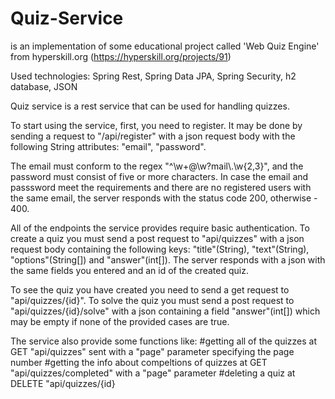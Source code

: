 # Quiz-Service
is an implementation of some educational project called 'Web Quiz Engine' 
from hyperskill.org (https://hyperskill.org/projects/91)

Used technologies: Spring Rest, Spring Data JPA, Spring Security, h2 database, JSON

Quiz service is a rest service that can be used for handling quizzes.

To start using the service, first, you need to register.
It may be done by sending a request to "/api/register" with a json request body 
with the following String attributes: "email", "password".

The email must conform to the regex "^\\w+@\\w?mail\\.\\w{2,3}",
and the password must consist of five or more characters. 
In case the email and passsword meet the requirements and there are no registered users 
with the same email, the server responds with the status code 200, otherwise - 400.

All of the endpoints the service provides require basic authentication. To create a 
quiz you must send a post request to "api/quizzes" with a json request body containing
the following keys: "title"(String), "text"(String), "options"(String[]) and "answer"(int[]).
The server responds with a json with the same fields you entered and an id of the created quiz.

To see the quiz you have created you need to send a get request to "api/quizzes/{id}".
To solve the quiz you must send a post request to "api/quizzes/{id}/solve" with a json containing
a field "answer"(int[]) which may be empty if none of the provided cases are true.

The service also provide some functions like:
#getting all of the quizzes at GET "api/quizzes" sent with a "page" parameter specifying the page number
#getting the info about compeltions of quizzes at GET "api/quizzes/completed" with a "page" parameter
#deleting a quiz at DELETE "api/quizzes/{id}
